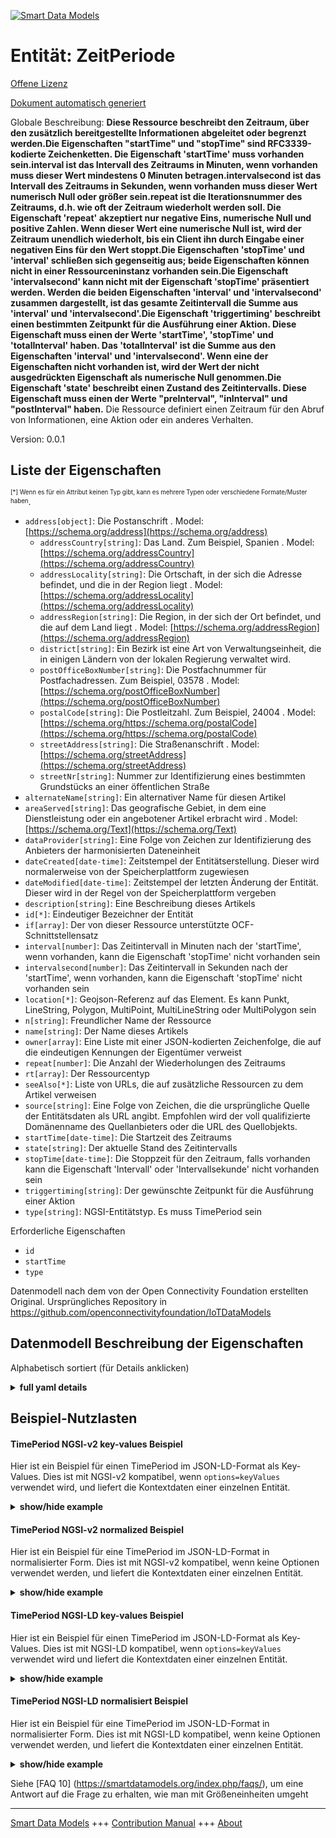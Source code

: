 <!-- 10-Header -->  
[![Smart Data Models](https://smartdatamodels.org/wp-content/uploads/2022/01/SmartDataModels_logo.png "Logo")](https://smartdatamodels.org)  
Entität: ZeitPeriode  
====================<!-- /10-Header -->  
<!-- 15-License -->  
[Offene Lizenz](https://github.com/smart-data-models//dataModel.OCF/blob/master/TimePeriod/LICENSE.md)  
[Dokument automatisch generiert](https://docs.google.com/presentation/d/e/2PACX-1vTs-Ng5dIAwkg91oTTUdt8ua7woBXhPnwavZ0FxgR8BsAI_Ek3C5q97Nd94HS8KhP-r_quD4H0fgyt3/pub?start=false&loop=false&delayms=3000#slide=id.gb715ace035_0_60)  
<!-- /15-License -->  
<!-- 20-Description -->  
Globale Beschreibung: **Diese Ressource beschreibt den Zeitraum, über den zusätzlich bereitgestellte Informationen abgeleitet oder begrenzt werden.Die Eigenschaften "startTime" und "stopTime" sind RFC3339-kodierte Zeichenketten. Die Eigenschaft 'startTime' muss vorhanden sein.interval ist das Intervall des Zeitraums in Minuten, wenn vorhanden muss dieser Wert mindestens 0 Minuten betragen.intervalsecond ist das Intervall des Zeitraums in Sekunden, wenn vorhanden muss dieser Wert numerisch Null oder größer sein.repeat ist die Iterationsnummer des Zeitraums, d.h. wie oft der Zeitraum wiederholt werden soll. Die Eigenschaft 'repeat' akzeptiert nur negative Eins, numerische Null und positive Zahlen. Wenn dieser Wert eine numerische Null ist, wird der Zeitraum unendlich wiederholt, bis ein Client ihn durch Eingabe einer negativen Eins für den Wert stoppt.Die Eigenschaften 'stopTime' und 'interval' schließen sich gegenseitig aus; beide Eigenschaften können nicht in einer Ressourceninstanz vorhanden sein.Die Eigenschaft 'intervalsecond' kann nicht mit der Eigenschaft 'stopTime' präsentiert werden. Werden die beiden Eigenschaften 'interval' und 'intervalsecond' zusammen dargestellt, ist das gesamte Zeitintervall die Summe aus 'interval' und 'intervalsecond'.Die Eigenschaft 'triggertiming' beschreibt einen bestimmten Zeitpunkt für die Ausführung einer Aktion. Diese Eigenschaft muss einen der Werte 'startTime', 'stopTime' und 'totalInterval' haben. Das 'totalInterval' ist die Summe aus den Eigenschaften 'interval' und 'intervalsecond'. Wenn eine der Eigenschaften nicht vorhanden ist, wird der Wert der nicht ausgedrückten Eigenschaft als numerische Null genommen.Die Eigenschaft 'state' beschreibt einen Zustand des Zeitintervalls. Diese Eigenschaft muss einen der Werte "preInterval", "inInterval" und "postInterval" haben.** Die Ressource definiert einen Zeitraum für den Abruf von Informationen, eine Aktion oder ein anderes Verhalten.  
Version: 0.0.1  
<!-- /20-Description -->  
<!-- 30-PropertiesList -->  

## Liste der Eigenschaften  

<sup><sub>[*] Wenn es für ein Attribut keinen Typ gibt, kann es mehrere Typen oder verschiedene Formate/Muster haben</sub></sup>.  
- `address[object]`: Die Postanschrift  . Model: [https://schema.org/address](https://schema.org/address)	- `addressCountry[string]`: Das Land. Zum Beispiel, Spanien  . Model: [https://schema.org/addressCountry](https://schema.org/addressCountry)  
	- `addressLocality[string]`: Die Ortschaft, in der sich die Adresse befindet, und die in der Region liegt  . Model: [https://schema.org/addressLocality](https://schema.org/addressLocality)  
	- `addressRegion[string]`: Die Region, in der sich der Ort befindet, und die auf dem Land liegt  . Model: [https://schema.org/addressRegion](https://schema.org/addressRegion)  
	- `district[string]`: Ein Bezirk ist eine Art von Verwaltungseinheit, die in einigen Ländern von der lokalen Regierung verwaltet wird.    
	- `postOfficeBoxNumber[string]`: Die Postfachnummer für Postfachadressen. Zum Beispiel, 03578  . Model: [https://schema.org/postOfficeBoxNumber](https://schema.org/postOfficeBoxNumber)  
	- `postalCode[string]`: Die Postleitzahl. Zum Beispiel, 24004  . Model: [https://schema.org/https://schema.org/postalCode](https://schema.org/https://schema.org/postalCode)  
	- `streetAddress[string]`: Die Straßenanschrift  . Model: [https://schema.org/streetAddress](https://schema.org/streetAddress)  
	- `streetNr[string]`: Nummer zur Identifizierung eines bestimmten Grundstücks an einer öffentlichen Straße    
- `alternateName[string]`: Ein alternativer Name für diesen Artikel  - `areaServed[string]`: Das geografische Gebiet, in dem eine Dienstleistung oder ein angebotener Artikel erbracht wird  . Model: [https://schema.org/Text](https://schema.org/Text)- `dataProvider[string]`: Eine Folge von Zeichen zur Identifizierung des Anbieters der harmonisierten Dateneinheit  - `dateCreated[date-time]`: Zeitstempel der Entitätserstellung. Dieser wird normalerweise von der Speicherplattform zugewiesen  - `dateModified[date-time]`: Zeitstempel der letzten Änderung der Entität. Dieser wird in der Regel von der Speicherplattform vergeben  - `description[string]`: Eine Beschreibung dieses Artikels  - `id[*]`: Eindeutiger Bezeichner der Entität  - `if[array]`: Der von dieser Ressource unterstützte OCF-Schnittstellensatz  - `interval[number]`: Das Zeitintervall in Minuten nach der 'startTime', wenn vorhanden, kann die Eigenschaft 'stopTime' nicht vorhanden sein  - `intervalsecond[number]`: Das Zeitintervall in Sekunden nach der 'startTime', wenn vorhanden, kann die Eigenschaft 'stopTime' nicht vorhanden sein  - `location[*]`: Geojson-Referenz auf das Element. Es kann Punkt, LineString, Polygon, MultiPoint, MultiLineString oder MultiPolygon sein  - `n[string]`: Freundlicher Name der Ressource  - `name[string]`: Der Name dieses Artikels  - `owner[array]`: Eine Liste mit einer JSON-kodierten Zeichenfolge, die auf die eindeutigen Kennungen der Eigentümer verweist  - `repeat[number]`: Die Anzahl der Wiederholungen des Zeitraums  - `rt[array]`: Der Ressourcentyp  - `seeAlso[*]`: Liste von URLs, die auf zusätzliche Ressourcen zu dem Artikel verweisen  - `source[string]`: Eine Folge von Zeichen, die die ursprüngliche Quelle der Entitätsdaten als URL angibt. Empfohlen wird der voll qualifizierte Domänenname des Quellanbieters oder die URL des Quellobjekts.  - `startTime[date-time]`: Die Startzeit des Zeitraums  - `state[string]`: Der aktuelle Stand des Zeitintervalls  - `stopTime[date-time]`: Die Stoppzeit für den Zeitraum, falls vorhanden kann die Eigenschaft 'Intervall' oder 'Intervallsekunde' nicht vorhanden sein  - `triggertiming[string]`: Der gewünschte Zeitpunkt für die Ausführung einer Aktion  - `type[string]`: NGSI-Entitätstyp. Es muss TimePeriod sein  <!-- /30-PropertiesList -->  
<!-- 35-RequiredProperties -->  
Erforderliche Eigenschaften  
- `id`  - `startTime`  - `type`  <!-- /35-RequiredProperties -->  
<!-- 40-RequiredProperties -->  
Datenmodell nach dem von der Open Connectivity Foundation erstellten Original. Ursprüngliches Repository in https://github.com/openconnectivityfoundation/IoTDataModels  
<!-- /40-RequiredProperties -->  
<!-- 50-DataModelHeader -->  
## Datenmodell Beschreibung der Eigenschaften  
Alphabetisch sortiert (für Details anklicken)  
<!-- /50-DataModelHeader -->  
<!-- 60-ModelYaml -->  
<details><summary><strong>full yaml details</strong></summary>    
```yaml  
TimePeriod:    
  description: 'This Resource describes the time period over which any additionally provided information is derived or bounded.The Property ''startTime'' and ''stopTime'' are RFC3339 encoded strings. The Property ''startTime'' must be present.The interval is the interval of the time period in minutes, if present this value must be no less than 0 minute.The intervalsecond is the interval of the time period in seconds, if present this value must be numerical zero or greater.The repeat is the number of the time period''s iteration, which means how many times to repeat the time period. The Property ''repeat'' accepts only negative one, numerical zero, and positive number. When this value is numerical zero, the time period will be repeated infinitely until a client makes it stop by inputting negative one for the value.The Property ''stoptime'' and ''interval'' are mutually exclusive; both Properties cannot be present in a Resource instance.The Property ''intervalsecond'' cannot be presented with the Property ''stopTime''. In case of both the Property ''interval'' and ''intervalsecond'' are presented together, the total time interval is the sum of ''interval'' and ''intervalsecond''.The Property ''triggertiming'' describes a specific time to execute an action. This property must have one of the values among ''startTime'', ''stopTime'', and ''totalInterval''. The totalInterval means the sum of the Property ''interval'' and ''intervalsecond''. If one of the properties does not exist, the value of the unexpressed property is taken as a numerical zero.The Property ''state'' describes a state of time interval. This property must have one of the values among ''preInterval'', ''inInterval'', and ''postInterval''.The Resource defines a time period for information retrieval, action or other behaviour.'    
  properties:    
    address:    
      description: The mailing address    
      properties:    
        addressCountry:    
          description: 'The country. For example, Spain'    
          type: string    
          x-ngsi:    
            model: https://schema.org/addressCountry    
            type: Property    
        addressLocality:    
          description: 'The locality in which the street address is, and which is in the region'    
          type: string    
          x-ngsi:    
            model: https://schema.org/addressLocality    
            type: Property    
        addressRegion:    
          description: 'The region in which the locality is, and which is in the country'    
          type: string    
          x-ngsi:    
            model: https://schema.org/addressRegion    
            type: Property    
        district:    
          description: 'A district is a type of administrative division that, in some countries, is managed by the local government'    
          type: string    
          x-ngsi:    
            type: Property    
        postOfficeBoxNumber:    
          description: 'The post office box number for PO box addresses. For example, 03578'    
          type: string    
          x-ngsi:    
            model: https://schema.org/postOfficeBoxNumber    
            type: Property    
        postalCode:    
          description: 'The postal code. For example, 24004'    
          type: string    
          x-ngsi:    
            model: https://schema.org/https://schema.org/postalCode    
            type: Property    
        streetAddress:    
          description: The street address    
          type: string    
          x-ngsi:    
            model: https://schema.org/streetAddress    
            type: Property    
        streetNr:    
          description: Number identifying a specific property on a public street    
          type: string    
          x-ngsi:    
            type: Property    
      type: object    
      x-ngsi:    
        model: https://schema.org/address    
        type: Property    
    alternateName:    
      description: An alternative name for this item    
      type: string    
      x-ngsi:    
        type: Property    
    areaServed:    
      description: The geographic area where a service or offered item is provided    
      type: string    
      x-ngsi:    
        model: https://schema.org/Text    
        type: Property    
    dataProvider:    
      description: A sequence of characters identifying the provider of the harmonised data entity    
      type: string    
      x-ngsi:    
        type: Property    
    dateCreated:    
      description: Entity creation timestamp. This will usually be allocated by the storage platform    
      format: date-time    
      type: string    
      x-ngsi:    
        type: Property    
    dateModified:    
      description: Timestamp of the last modification of the entity. This will usually be allocated by the storage platform    
      format: date-time    
      type: string    
      x-ngsi:    
        type: Property    
    description:    
      description: A description of this item    
      type: string    
      x-ngsi:    
        type: Property    
    id:    
      anyOf:    
        - description: Identifier format of any NGSI entity    
          maxLength: 256    
          minLength: 1    
          pattern: ^[\w\-\.\{\}\$\+\*\[\]`|~^@!,:\\]+$    
          type: string    
          x-ngsi:    
            type: Property    
        - description: Identifier format of any NGSI entity    
          format: uri    
          type: string    
          x-ngsi:    
            type: Property    
      description: Unique identifier of the entity    
      x-ngsi:    
        type: Property    
    if:    
      description: The OCF Interface set supported by this Resource    
      items:    
        enum:    
          - oic.if.a    
          - oic.if.baseline    
        type: string    
      minItems: 2    
      readOnly: true    
      type: array    
      uniqueItems: true    
      x-ngsi:    
        type: Property    
    interval:    
      description: 'The time interval in minutes after the ''startTime'', if present the Property ''stopTime'' cannot be present'    
      minimum: 0    
      type: number    
      x-ngsi:    
        type: Property    
    intervalsecond:    
      description: 'The time interval in seconds after the ''startTime'', if present the Property ''stopTime'' cannot be present'    
      minimum: 0    
      type: number    
      x-ngsi:    
        type: Property    
    location:    
      description: 'Geojson reference to the item. It can be Point, LineString, Polygon, MultiPoint, MultiLineString or MultiPolygon'    
      oneOf:    
        - description: Geojson reference to the item. Point    
          properties:    
            bbox:    
              items:    
                type: number    
              minItems: 4    
              type: array    
            coordinates:    
              items:    
                type: number    
              minItems: 2    
              type: array    
            type:    
              enum:    
                - Point    
              type: string    
          required:    
            - type    
            - coordinates    
          title: GeoJSON Point    
          type: object    
          x-ngsi:    
            type: GeoProperty    
        - description: Geojson reference to the item. LineString    
          properties:    
            bbox:    
              items:    
                type: number    
              minItems: 4    
              type: array    
            coordinates:    
              items:    
                items:    
                  type: number    
                minItems: 2    
                type: array    
              minItems: 2    
              type: array    
            type:    
              enum:    
                - LineString    
              type: string    
          required:    
            - type    
            - coordinates    
          title: GeoJSON LineString    
          type: object    
          x-ngsi:    
            type: GeoProperty    
        - description: Geojson reference to the item. Polygon    
          properties:    
            bbox:    
              items:    
                type: number    
              minItems: 4    
              type: array    
            coordinates:    
              items:    
                items:    
                  items:    
                    type: number    
                  minItems: 2    
                  type: array    
                minItems: 4    
                type: array    
              type: array    
            type:    
              enum:    
                - Polygon    
              type: string    
          required:    
            - type    
            - coordinates    
          title: GeoJSON Polygon    
          type: object    
          x-ngsi:    
            type: GeoProperty    
        - description: Geojson reference to the item. MultiPoint    
          properties:    
            bbox:    
              items:    
                type: number    
              minItems: 4    
              type: array    
            coordinates:    
              items:    
                items:    
                  type: number    
                minItems: 2    
                type: array    
              type: array    
            type:    
              enum:    
                - MultiPoint    
              type: string    
          required:    
            - type    
            - coordinates    
          title: GeoJSON MultiPoint    
          type: object    
          x-ngsi:    
            type: GeoProperty    
        - description: Geojson reference to the item. MultiLineString    
          properties:    
            bbox:    
              items:    
                type: number    
              minItems: 4    
              type: array    
            coordinates:    
              items:    
                items:    
                  items:    
                    type: number    
                  minItems: 2    
                  type: array    
                minItems: 2    
                type: array    
              type: array    
            type:    
              enum:    
                - MultiLineString    
              type: string    
          required:    
            - type    
            - coordinates    
          title: GeoJSON MultiLineString    
          type: object    
          x-ngsi:    
            type: GeoProperty    
        - description: Geojson reference to the item. MultiLineString    
          properties:    
            bbox:    
              items:    
                type: number    
              minItems: 4    
              type: array    
            coordinates:    
              items:    
                items:    
                  items:    
                    items:    
                      type: number    
                    minItems: 2    
                    type: array    
                  minItems: 4    
                  type: array    
                type: array    
              type: array    
            type:    
              enum:    
                - MultiPolygon    
              type: string    
          required:    
            - type    
            - coordinates    
          title: GeoJSON MultiPolygon    
          type: object    
          x-ngsi:    
            type: GeoProperty    
      x-ngsi:    
        type: GeoProperty    
    n:    
      description: Friendly name of the Resource    
      maxLength: 64    
      readOnly: true    
      type: string    
      x-ngsi:    
        type: Property    
    name:    
      description: The name of this item    
      type: string    
      x-ngsi:    
        type: Property    
    owner:    
      description: A List containing a JSON encoded sequence of characters referencing the unique Ids of the owner(s)    
      items:    
        anyOf:    
          - description: Identifier format of any NGSI entity    
            maxLength: 256    
            minLength: 1    
            pattern: ^[\w\-\.\{\}\$\+\*\[\]`|~^@!,:\\]+$    
            type: string    
            x-ngsi:    
              type: Property    
          - description: Identifier format of any NGSI entity    
            format: uri    
            type: string    
            x-ngsi:    
              type: Property    
        description: Unique identifier of the entity    
        x-ngsi:    
          type: Property    
      type: array    
      x-ngsi:    
        type: Property    
    repeat:    
      description: The number of times to repeat the time period    
      minimum: -1    
      type: number    
      x-ngsi:    
        type: Property    
    rt:    
      description: The Resource Type    
      items:    
        enum:    
          - oic.r.time.period    
        maxLength: 64    
        type: string    
      minItems: 1    
      readOnly: true    
      type: array    
      uniqueItems: true    
      x-ngsi:    
        type: Property    
    seeAlso:    
      description: list of uri pointing to additional resources about the item    
      oneOf:    
        - items:    
            format: uri    
            type: string    
          minItems: 1    
          type: array    
        - format: uri    
          type: string    
      x-ngsi:    
        type: Property    
    source:    
      description: 'A sequence of characters giving the original source of the entity data as a URL. Recommended to be the fully qualified domain name of the source provider, or the URL to the source object'    
      type: string    
      x-ngsi:    
        type: Property    
    startTime:    
      description: The start time for the time period    
      format: date-time    
      type: string    
      x-ngsi:    
        type: Property    
    state:    
      description: The current state of the time interval    
      enum:    
        - preInterval    
        - inInterval    
        - postInterval    
      readOnly: true    
      type: string    
      x-ngsi:    
        type: Property    
    stopTime:    
      description: 'The stop time for the time period, if present the Property ''interval'' or ''intervalsecond'' cannot be present'    
      format: date-time    
      type: string    
      x-ngsi:    
        type: Property    
    triggertiming:    
      description: The desired timing to trigger an action execution    
      enum:    
        - startTime    
        - stopTime    
        - totalInterval    
      type: string    
      x-ngsi:    
        type: Property    
    type:    
      description: NGSI entity type. It has to be TimePeriod    
      enum:    
        - TimePeriod    
      type: string    
      x-ngsi:    
        type: Property    
  required:    
    - startTime    
    - id    
    - type    
  type: object    
  x-derived-from: https://raw.githubusercontent.com/openconnectivityfoundation/IoTDataModels/master/TimePeriodResURI.swagger.json    
  x-disclaimer: 'Redistribution and use in source and binary forms, with or without modification, are permitted  provided that the license conditions are met. Copyleft (c) 2022 Contributors to Smart Data Models Program'    
  x-license-url: https://github.com/smart-data-models/dataModel.OCF/blob/master/TimePeriod/LICENSE.md    
  x-model-schema: https://smart-data-models.github.io/dataModel.OCF/TimePeriod/schema.json    
  x-model-tags: OCF    
  x-version: 0.0.1    
```  
</details>    
<!-- /60-ModelYaml -->  
<!-- 70-MiddleNotes -->  
<!-- /70-MiddleNotes -->  
<!-- 80-Examples -->  
## Beispiel-Nutzlasten  
#### TimePeriod NGSI-v2 key-values Beispiel  
Hier ist ein Beispiel für einen TimePeriod im JSON-LD-Format als Key-Values. Dies ist mit NGSI-v2 kompatibel, wenn `options=keyValues` verwendet wird, und liefert die Kontextdaten einer einzelnen Entität.  
<details><summary><strong>show/hide example</strong></summary>    
```json  
{  
    "id": "urn:ngsi-ld:TimePeriod:id:NOEN:50560068",  
    "dateCreated": "1981-01-04T19:02:57Z",  
    "dateModified": "2009-04-19T11:34:49Z",  
    "source": "Other indeed glass although building view.",  
    "name": "Doctor point art foot. Third ever personal.",  
    "alternateName": "Before",  
    "description": "Medical glass drop site wonder technology. Clear ch",  
    "dataProvider": "Market finally bed song two former.",  
    "owner": [  
        "urn:ngsi-ld:TimePeriod:items:NJUA:07679517",  
        "urn:ngsi-ld:TimePeriod:items:ECZZ:36221154"  
    ],  
    "seeAlso": [  
        "urn:ngsi-ld:TimePeriod:items:KXTB:74769498"  
    ],  
    "location": {  
        "type": "Point",  
        "coordinates": [  
            -66.690941,  
            -78.148887  
        ]  
    },  
    "address": {  
        "streetAddress": "Understand throughout staff four design agent growth. ",  
        "addressLocality": "Skill thing level clear fish spend government. Parent mem",  
        "addressRegion": "Young suggest trial soldier conference nor play. Mouth move music fill maybe war quality. Production evening mean region ",  
        "addressCountry": "Training fear system moment treat own. Rest gun about.",  
        "postalCode": "Re",  
        "postOfficeBoxNumber": "Night doctor media hot his.",  
        "streetNr": "Adult free Democrat. Language couple nation ready stay identify PM.",  
        "district": "Owner difficult big force TV blood. Opportunity friend local exactly month. Who degree individual west. Thousand gun few might feel see."  
    },  
    "areaServed": "Guess network adult organization. Attack assume",  
    "rt": [  
        "oic.r.time.period"  
    ],  
    "interval": 864,  
    "intervalsecond": 864,  
    "stopTime": "1996-03-20T07:46:39Z",  
    "startTime": "2021-07-31T01:24:38Z",  
    "repeat": 863,  
    "triggertiming": "stopTime",  
    "state": "inInterval",  
    "n": "Whole magazine truth stop whose.",  
    "if": [  
        "oic.if.baseline",  
        "oic.if.a"  
    ],  
    "type": "TimePeriod"  
}  
```  
</details>  
#### TimePeriod NGSI-v2 normalized Beispiel  
Hier ist ein Beispiel für eine TimePeriod im JSON-LD-Format in normalisierter Form. Dies ist mit NGSI-v2 kompatibel, wenn keine Optionen verwendet werden, und liefert die Kontextdaten einer einzelnen Entität.  
<details><summary><strong>show/hide example</strong></summary>    
```json  
{  
    "id": "urn:ngsi-ld:TimePeriod:id:NOEN:50560068",  
    "dateCreated": {  
        "type": "DateTime",  
        "value": "1981-01-04T19:02:57Z"  
    },  
    "dateModified": {  
        "type": "DateTime",  
        "value": "2009-04-19T11:34:49Z"  
    },  
    "source": {  
        "type": "Text",  
        "value": "Other indeed glass although building view."  
    },  
    "name": {  
        "type": "Text",  
        "value": "Doctor point art foot. Third ever personal."  
    },  
    "alternateName": {  
        "type": "Text",  
        "value": "Before"  
    },  
    "description": {  
        "type": "Text",  
        "value": "Medical glass drop site wonder technology. Clear ch"  
    },  
    "dataProvider": {  
        "type": "Text",  
        "value": "Market finally bed song two former."  
    },  
    "owner": {  
        "type": "StructuredValue",  
        "value": [  
            "urn:ngsi-ld:TimePeriod:items:NJUA:07679517",  
            "urn:ngsi-ld:TimePeriod:items:ECZZ:36221154"  
        ]  
    },  
    "seeAlso": {  
        "type": "StructuredValue",  
        "value": [  
            "urn:ngsi-ld:TimePeriod:items:KXTB:74769498"  
        ]  
    },  
    "location": {  
        "type": "geo:json",  
        "value": {  
            "type": "Point",  
            "coordinates": [  
                -66.690941,  
                -78.148887  
            ]  
        }  
    },  
    "address": {  
        "type": "StructuredValue",  
        "value": {  
            "streetAddress": "Understand throughout staff four design agent growth. ",  
            "addressLocality": "Skill thing level clear fish spend government. Parent mem",  
            "addressRegion": "Young suggest trial soldier conference nor play. Mouth move music fill maybe war quality. Production evening mean region ",  
            "addressCountry": "Training fear system moment treat own. Rest gun about.",  
            "postalCode": "Re",  
            "postOfficeBoxNumber": "Night doctor media hot his.",  
            "streetNr": "Adult free Democrat. Language couple nation ready stay identify PM.",  
            "district": "Owner difficult big force TV blood. Opportunity friend local exactly month. Who degree individual west. Thousand gun few might feel see."  
        }  
    },  
    "areaServed": {  
        "type": "Text",  
        "value": "Guess network adult organization. Attack assume"  
    },  
    "rt": {  
        "type": "StructuredValue",  
        "value": [  
            "oic.r.time.period"  
        ]  
    },  
    "interval": {  
        "type": "Number",  
        "value": 864  
    },  
    "intervalsecond": {  
        "type": "Number",  
        "value": 864  
    },  
    "stopTime": {  
        "type": "DateTime",  
        "value": "1996-03-20T07:46:39Z"  
    },  
    "startTime": {  
        "type": "DateTime",  
        "value": "2021-07-31T01:24:38Z"  
    },  
    "repeat": {  
        "type": "Number",  
        "value": 863  
    },  
    "triggertiming": {  
        "type": "Text",  
        "value": "stopTime"  
    },  
    "state": {  
        "type": "Text",  
        "value": "inInterval"  
    },  
    "n": {  
        "type": "Text",  
        "value": "Whole magazine truth stop whose."  
    },  
    "if": {  
        "type": "StructuredValue",  
        "value": [  
            "oic.if.baseline",  
            "oic.if.a"  
        ]  
    },  
    "type": "TimePeriod"  
}  
```  
</details>  
#### TimePeriod NGSI-LD key-values Beispiel  
Hier ist ein Beispiel für einen TimePeriod im JSON-LD-Format als Key-Values. Dies ist mit NGSI-LD kompatibel, wenn `options=keyValues` verwendet wird und liefert die Kontextdaten einer einzelnen Entität.  
<details><summary><strong>show/hide example</strong></summary>    
```json  
{  
    "id": "urn:ngsi-ld:TimePeriod:id:NOEN:50560068",  
    "dateCreated": "1981-01-04T19:02:57Z",  
    "dateModified": "2009-04-19T11:34:49Z",  
    "source": "Other indeed glass although building view.",  
    "name": "Doctor point art foot. Third ever personal.",  
    "alternateName": "Before",  
    "description": "Medical glass drop site wonder technology. Clear ch",  
    "dataProvider": "Market finally bed song two former.",  
    "owner": [  
        "urn:ngsi-ld:TimePeriod:items:NJUA:07679517",  
        "urn:ngsi-ld:TimePeriod:items:ECZZ:36221154"  
    ],  
    "seeAlso": [  
        "urn:ngsi-ld:TimePeriod:items:KXTB:74769498"  
    ],  
    "location": {  
        "type": "Point",  
        "coordinates": [  
            -66.690941,  
            -78.148887  
        ]  
    },  
    "address": {  
        "streetAddress": "Understand throughout staff four design agent growth. ",  
        "addressLocality": "Skill thing level clear fish spend government. Parent mem",  
        "addressRegion": "Young suggest trial soldier conference nor play. Mouth move music fill maybe war quality. Production evening mean region ",  
        "addressCountry": "Training fear system moment treat own. Rest gun about.",  
        "postalCode": "Re",  
        "postOfficeBoxNumber": "Night doctor media hot his.",  
        "streetNr": "Adult free Democrat. Language couple nation ready stay identify PM.",  
        "district": "Owner difficult big force TV blood. Opportunity friend local exactly month. Who degree individual west. Thousand gun few might feel see."  
    },  
    "areaServed": "Guess network adult organization. Attack assume",  
    "rt": [  
        "oic.r.time.period"  
    ],  
    "interval": 864,  
    "intervalsecond": 864,  
    "stopTime": "1996-03-20T07:46:39Z",  
    "startTime": "2021-07-31T01:24:38Z",  
    "repeat": 863,  
    "triggertiming": "stopTime",  
    "state": "inInterval",  
    "n": "Whole magazine truth stop whose.",  
    "if": [  
        "oic.if.baseline",  
        "oic.if.a"  
    ],  
    "type": "TimePeriod",  
    "@context": [  
        "https://smartdatamodels.org/context.jsonld"  
    ]  
}  
```  
</details>  
#### TimePeriod NGSI-LD normalisiert Beispiel  
Hier ist ein Beispiel für eine TimePeriod im JSON-LD-Format in normalisierter Form. Dies ist mit NGSI-LD kompatibel, wenn keine Optionen verwendet werden, und liefert die Kontextdaten einer einzelnen Entität.  
<details><summary><strong>show/hide example</strong></summary>    
```json  
{  
    "id": "urn:ngsi-ld:TimePeriod:id:NOEN:50560068",  
    "dateCreated": {  
        "type": "Property",  
        "value": {  
            "@type": "DateTime",  
            "@value": "1981-01-04T19:02:57Z"  
        }  
    },  
    "dateModified": {  
        "type": "Property",  
        "value": {  
            "@type": "DateTime",  
            "@value": "2009-04-19T11:34:49Z"  
        }  
    },  
    "source": {  
        "type": "Property",  
        "value": "Other indeed glass although building view."  
    },  
    "name": {  
        "type": "Property",  
        "value": "Doctor point art foot. Third ever personal."  
    },  
    "alternateName": {  
        "type": "Property",  
        "value": "Before"  
    },  
    "description": {  
        "type": "Property",  
        "value": "Medical glass drop site wonder technology. Clear ch"  
    },  
    "dataProvider": {  
        "type": "Property",  
        "value": "Market finally bed song two former."  
    },  
    "owner": {  
        "type": "Property",  
        "value": [  
            "urn:ngsi-ld:TimePeriod:items:NJUA:07679517",  
            "urn:ngsi-ld:TimePeriod:items:ECZZ:36221154"  
        ]  
    },  
    "seeAlso": {  
        "type": "Property",  
        "value": [  
            "urn:ngsi-ld:TimePeriod:items:KXTB:74769498"  
        ]  
    },  
    "location": {  
        "type": "GeoProperty",  
        "value": {  
            "type": "Point",  
            "coordinates": [  
                -66.690941,  
                -78.148887  
            ]  
        }  
    },  
    "address": {  
        "type": "Property",  
        "value": {  
            "streetAddress": "Understand throughout staff four design agent growth. ",  
            "addressLocality": "Skill thing level clear fish spend government. Parent mem",  
            "addressRegion": "Young suggest trial soldier conference nor play. Mouth move music fill maybe war quality. Production evening mean region ",  
            "addressCountry": "Training fear system moment treat own. Rest gun about.",  
            "postalCode": "Re",  
            "postOfficeBoxNumber": "Night doctor media hot his.",  
            "streetNr": "Adult free Democrat. Language couple nation ready stay identify PM.",  
            "district": "Owner difficult big force TV blood. Opportunity friend local exactly month. Who degree individual west. Thousand gun few might feel see."  
        }  
    },  
    "areaServed": {  
        "type": "Property",  
        "value": "Guess network adult organization. Attack assume"  
    },  
    "rt": {  
        "type": "Property",  
        "value": [  
            "oic.r.time.period"  
        ]  
    },  
    "interval": {  
        "type": "Property",  
        "value": 864  
    },  
    "intervalsecond": {  
        "type": "Property",  
        "value": 864  
    },  
    "stopTime": {  
        "type": "Property",  
        "value": {  
            "@type": "DateTime",  
            "@value": "1996-03-20T07:46:39Z"  
        }  
    },  
    "startTime": {  
        "type": "Property",  
        "value": {  
            "@type": "DateTime",  
            "@value": "2021-07-31T01:24:38Z"  
        }  
    },  
    "repeat": {  
        "type": "Property",  
        "value": 863  
    },  
    "triggertiming": {  
        "type": "Property",  
        "value": "stopTime"  
    },  
    "state": {  
        "type": "Property",  
        "value": "inInterval"  
    },  
    "n": {  
        "type": "Property",  
        "value": "Whole magazine truth stop whose."  
    },  
    "if": {  
        "type": "Property",  
        "value": [  
            "oic.if.baseline",  
            "oic.if.a"  
        ]  
    },  
    "type": "TimePeriod",  
    "@context": [  
        "https://smartdatamodels.org/context.jsonld"  
    ]  
}  
```  
</details><!-- /80-Examples -->  
<!-- 90-FooterNotes -->  
<!-- /90-FooterNotes -->  
<!-- 95-Units -->  
Siehe [FAQ 10] (https://smartdatamodels.org/index.php/faqs/), um eine Antwort auf die Frage zu erhalten, wie man mit Größeneinheiten umgeht  
<!-- /95-Units -->  
<!-- 97-LastFooter -->  
---  
[Smart Data Models](https://smartdatamodels.org) +++ [Contribution Manual](https://bit.ly/contribution_manual) +++ [About](https://bit.ly/Introduction_SDM)<!-- /97-LastFooter -->  
